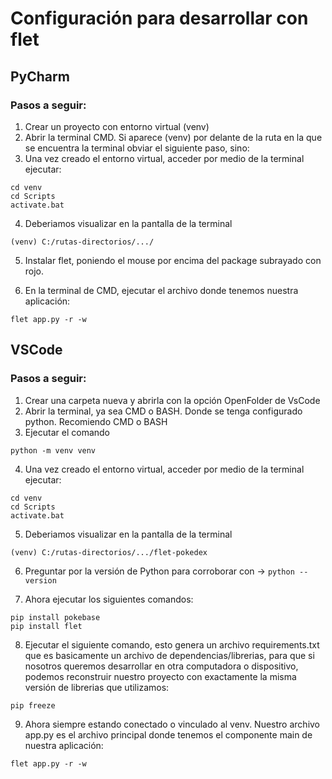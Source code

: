 # Configuración para desarrollar con flet
## PyCharm
### Pasos a seguir:

1. Crear un proyecto con entorno virtual (venv)
2. Abrir la terminal CMD. Si aparece (venv) por delante de la ruta en la que se encuentra la terminal
obviar el siguiente paso, sino:
3. Una vez creado el entorno virtual, acceder por medio de la terminal ejecutar:
```
cd venv
cd Scripts
activate.bat
```

4. Deberiamos visualizar en la pantalla de la terminal 
```
(venv) C:/rutas-directorios/.../
```

5. Instalar flet, poniendo el mouse por encima del package subrayado con rojo.

6. En la terminal de CMD, ejecutar el archivo donde tenemos nuestra aplicación: 
```
flet app.py -r -w
```

## VSCode
### Pasos a seguir:


1. Crear una carpeta nueva y abrirla con la opción OpenFolder de VsCode
2. Abrir la terminal, ya sea CMD o BASH. Donde se tenga configurado python.
Recomiendo CMD o BASH
3. Ejecutar el comando 
```
python -m venv venv
```
4. Una vez creado el entorno virtual, acceder por medio de la terminal ejecutar:
```
cd venv
cd Scripts
activate.bat
```

5. Deberiamos visualizar en la pantalla de la terminal 
```
(venv) C:/rutas-directorios/.../flet-pokedex
```

6. Preguntar por la versión de Python para corroborar con -> ```python --version```

7. Ahora ejecutar los siguientes comandos:
```
pip install pokebase
pip install flet
```

8. Ejecutar el siguiente comando, esto genera un archivo requirements.txt que es basicamente un archivo de dependencias/librerias, para que si nosotros queremos desarrollar en otra computadora o dispositivo, podemos reconstruir nuestro proyecto con exactamente la misma versión de librerias que utilizamos:
```
pip freeze
```

9. Ahora siempre estando conectado o vinculado al venv. Nuestro archivo app.py es el archivo principal donde tenemos el componente main de nuestra aplicación: 
```
flet app.py -r -w
```